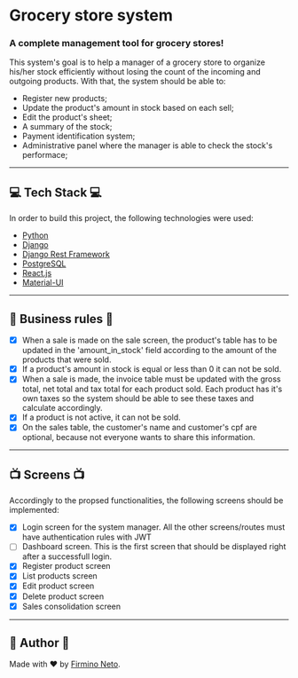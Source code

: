 # Grocery store system

### A complete management tool for grocery stores!

This system's goal is to help a manager of a grocery store to organize his/her stock efficiently without losing the count of the incoming and outgoing products. With that, the system should be able to:

-   Register new products;
-   Update the product's amount in stock based on each sell;
-   Edit the product's sheet;
-   A summary of the stock;
-   Payment identification system;
-   Administrative panel where the manager is able to check the stock's performace;

---

## 💻 Tech Stack 💻

In order to build this project, the following technologies were used:

-   [Python](https://www.python.org/)
-   [Django](https://www.djangoproject.com/)
-   [Django Rest Framework](https://www.django-rest-framework.org/)
-   [PostgreSQL](https://www.postgresql.org/)
-   [React.js](https://reactjs.org/)
-   [Material-UI](https://mui.com/)

---

## 🏢 Business rules 🏢

-   [x] When a sale is made on the sale screen, the product's table has to be updated in the 'amount_in_stock' field according to the amount of the products that were sold.
-   [x] If a product's amount in stock is equal or less than 0 it can not be sold.
-   [x] When a sale is made, the invoice table must be updated with the gross total, net total and tax total for each product sold. Each product has it's own taxes so the system should be able to see these taxes and calculate accordingly.
-   [x] If a product is not active, it can not be sold.
-   [x] On the sales table, the customer's name and customer's cpf are optional, because not everyone wants to share this information.

---

## 📺 Screens 📺

Accordingly to the propsed functionalities, the following screens should be implemented:

-   [x] Login screen for the system manager. All the other screens/routes must have authentication rules with JWT
-   [ ] Dashboard screen. This is the first screen that should be displayed right after a successfull login.
-   [x] Register product screen
-   [x] List products screen
-   [x] Edit product screen
-   [x] Delete product screen
-   [x] Sales consolidation screen

---

## 👾 Author 👾

Made with ❤ by [Firmino Neto](https://github.com/firminoneto11).
